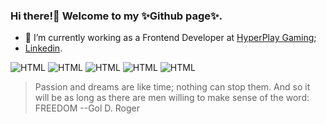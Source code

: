 ### Hi there!👋 Welcome to my ✨Github page✨. 

- 🌱 I’m currently working as a Frontend Developer at [HyperPlay Gaming](https://github.com/HyperPlay-Gaming);
- [Linkedin](https://www.linkedin.com/in/bilianesilva/).


![HTML](https://img.shields.io/badge/-CSS3-000?style=flat&logo=css)
![HTML](https://img.shields.io/badge/-SASS-2dd?style=flat&logo=sass)
![HTML](https://img.shields.io/badge/-React-000?style=flat&logo=react)
![HTML](https://img.shields.io/badge/-TYPESCRIPT-027?style=flat&logo=TYPESCRIPT)
![HTML](https://img.shields.io/badge/-NODEJS-271?style=flat&logo=nodejs)



> Passion and dreams are like time; nothing can stop them. And so it will be as long as there are men willing to make sense of the word: FREEDOM 
--Gol D. Roger



